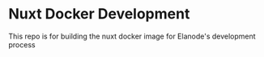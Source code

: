 # Nuxt Docker Development

This repo is for building the nuxt docker image for Elanode's development process